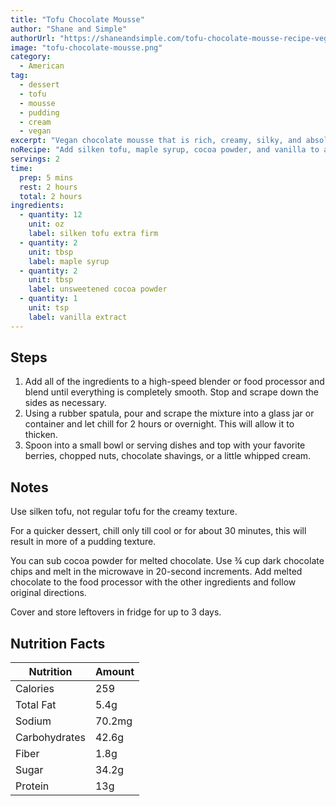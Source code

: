 ```yaml
---
title: "Tofu Chocolate Mousse"
author: "Shane and Simple"
authorUrl: "https://shaneandsimple.com/tofu-chocolate-mousse-recipe-vegan/"
image: "tofu-chocolate-mousse.png"
category:
  - American
tag:
  - dessert
  - tofu
  - mousse
  - pudding
  - cream
  - vegan
excerpt: "Vegan chocolate mousse that is rich, creamy, silky, and absolutely delicious. Gluten free, dairy free, completely vegan."
noRecipe: "Add silken tofu, maple syrup, cocoa powder, and vanilla to a food processor. Blend till smooth. Chill for 2 hours."
servings: 2
time:
  prep: 5 mins
  rest: 2 hours
  total: 2 hours
ingredients:
  - quantity: 12
    unit: oz
    label: silken tofu extra firm
  - quantity: 2
    unit: tbsp
    label: maple syrup
  - quantity: 2
    unit: tbsp
    label: unsweetened cocoa powder
  - quantity: 1
    unit: tsp
    label: vanilla extract
---
```


## Steps

1. Add all of the ingredients to a high-speed blender or food processor and blend until everything is completely smooth. Stop and scrape down the sides as necessary.
2. Using a rubber spatula, pour and scrape the mixture into a glass jar or container and let chill for 2 hours or overnight. This will allow it to thicken.
3. Spoon into a small bowl or serving dishes and top with your favorite berries, chopped nuts, chocolate shavings, or a little whipped cream.

## Notes

Use silken tofu, not regular tofu for the creamy texture.

For a quicker dessert, chill only till cool or for about 30 minutes, this will result in more of a pudding texture.

You can sub cocoa powder for melted chocolate. Use ¾ cup dark chocolate chips and melt in the microwave in 20-second increments. Add melted chocolate to the food processor with the other ingredients and follow original directions.

Cover and store leftovers in fridge for up to 3 days.

## Nutrition Facts

| Nutrition     | Amount |
| ------------- | ------ |
| Calories      | 259    |
| Total Fat     | 5.4g   |
| Sodium        | 70.2mg |
| Carbohydrates | 42.6g  |
| Fiber         | 1.8g   |
| Sugar         | 34.2g  |
| Protein       | 13g    |

